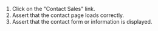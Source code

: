 1. Click on the "Contact Sales" link.
2. Assert that the contact page loads correctly.
3. Assert that the contact form or information is displayed.